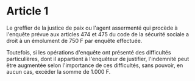 # Article 1

Le greffier de la justice de paix ou l'agent assermenté qui procède à l'enquête prévue aux articles 474 et 475 du code de la sécurité sociale a droit à un émolument de 750 F par enquête effectuée.

Toutefois, si les opérations d'enquête ont présenté des difficultés particulières, dont il appartient à l'enquêteur de justifier, l'indemnité peut être augmentée selon l'importance de ces difficultés, sans pouvoir, en aucun cas, excéder la somme de 1.000 F.
